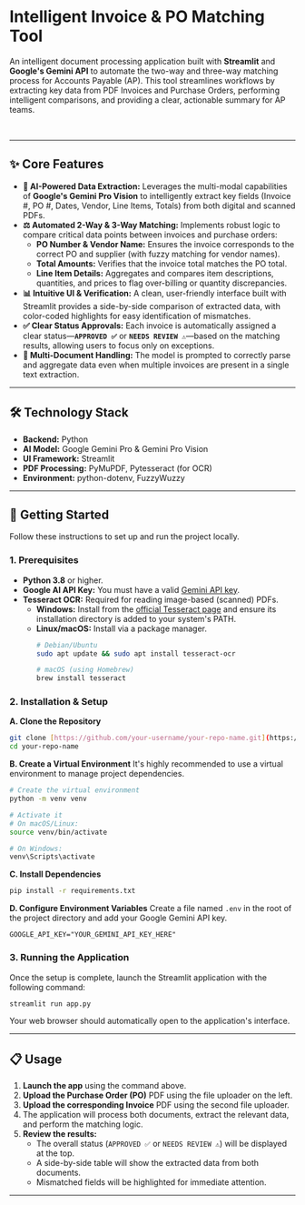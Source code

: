 # Intelligent Invoice & PO Matching Tool


An intelligent document processing application built with **Streamlit** and **Google's Gemini API** to automate the two-way and three-way matching process for Accounts Payable (AP). This tool streamlines workflows by extracting key data from PDF Invoices and Purchase Orders, performing intelligent comparisons, and providing a clear, actionable summary for AP teams.

<br>



---

## ✨ Core Features

* **🤖 AI-Powered Data Extraction:** Leverages the multi-modal capabilities of **Google's Gemini Pro Vision** to intelligently extract key fields (Invoice #, PO #, Dates, Vendor, Line Items, Totals) from both digital and scanned PDFs.
* **⚖️ Automated 2-Way & 3-Way Matching:** Implements robust logic to compare critical data points between invoices and purchase orders:
    * **PO Number & Vendor Name:** Ensures the invoice corresponds to the correct PO and supplier (with fuzzy matching for vendor names).
    * **Total Amounts:** Verifies that the invoice total matches the PO total.
    * **Line Item Details:** Aggregates and compares item descriptions, quantities, and prices to flag over-billing or quantity discrepancies.
* **📊 Intuitive UI & Verification:** A clean, user-friendly interface built with Streamlit provides a side-by-side comparison of extracted data, with color-coded highlights for easy identification of mismatches.
* **✅ Clear Status Approvals:** Each invoice is automatically assigned a clear status—**`APPROVED ✅`** or **`NEEDS REVIEW ⚠️`**—based on the matching results, allowing users to focus only on exceptions.
* **📄 Multi-Document Handling:** The model is prompted to correctly parse and aggregate data even when multiple invoices are present in a single text extraction.

---

## 🛠️ Technology Stack

* **Backend:** Python
* **AI Model:** Google Gemini Pro & Gemini Pro Vision
* **UI Framework:** Streamlit
* **PDF Processing:** PyMuPDF, Pytesseract (for OCR)
* **Environment:** python-dotenv, FuzzyWuzzy

---

## 🚀 Getting Started

Follow these instructions to set up and run the project locally.

### 1. Prerequisites

* **Python 3.8** or higher.
* **Google AI API Key:** You must have a valid [Gemini API key](https://ai.google.dev/).
* **Tesseract OCR:** Required for reading image-based (scanned) PDFs.
    * **Windows:** Install from the [official Tesseract page](https://github.com/tesseract-ocr/tesseract) and ensure its installation directory is added to your system's PATH.
    * **Linux/macOS:** Install via a package manager.
        ```bash
        # Debian/Ubuntu
        sudo apt update && sudo apt install tesseract-ocr

        # macOS (using Homebrew)
        brew install tesseract
        ```

### 2. Installation & Setup

**A. Clone the Repository**
```bash
git clone [https://github.com/your-username/your-repo-name.git](https://github.com/your-username/your-repo-name.git)
cd your-repo-name
```

**B. Create a Virtual Environment**
It's highly recommended to use a virtual environment to manage project dependencies.
```bash
# Create the virtual environment
python -m venv venv

# Activate it
# On macOS/Linux:
source venv/bin/activate

# On Windows:
venv\Scripts\activate
```

**C. Install Dependencies**
```bash
pip install -r requirements.txt
```

**D. Configure Environment Variables**
Create a file named `.env` in the root of the project directory and add your Google Gemini API key.
```env
GOOGLE_API_KEY="YOUR_GEMINI_API_KEY_HERE"
```

### 3. Running the Application

Once the setup is complete, launch the Streamlit application with the following command:
```bash
streamlit run app.py
```
Your web browser should automatically open to the application's interface.

---

## 📋 Usage

1.  **Launch the app** using the command above.
2.  **Upload the Purchase Order (PO)** PDF using the file uploader on the left.
3.  **Upload the corresponding Invoice** PDF using the second file uploader.
4.  The application will process both documents, extract the relevant data, and perform the matching logic.
5.  **Review the results:**
    * The overall status (`APPROVED ✅` or `NEEDS REVIEW ⚠️`) will be displayed at the top.
    * A side-by-side table will show the extracted data from both documents.
    * Mismatched fields will be highlighted for immediate attention.

---

